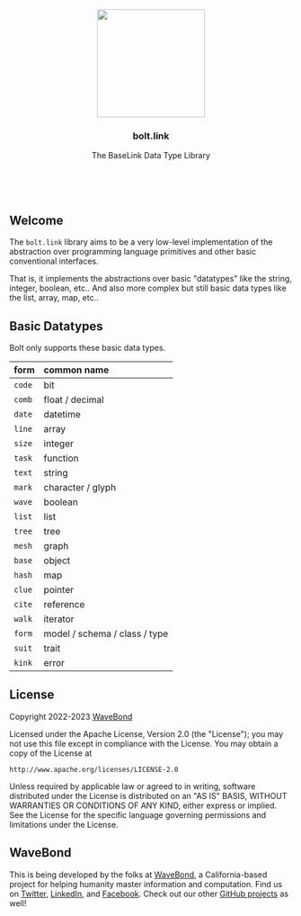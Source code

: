 <br/>
<br/>
<br/>
<br/>
<br/>
<br/>
<br/>

<p align='center'>
  <img src='https://github.com/wavebond/bolt.link/blob/make/view/view.svg?raw=true' height='192'>
</p>

<h3 align='center'>bolt.link</h3>
<p align='center'>
  The BaseLink Data Type Library
</p>

<br/>
<br/>
<br/>

## Welcome

The `bolt.link` library aims to be a very low-level implementation of the abstraction over programming language primitives and other basic conventional interfaces.

That is, it implements the abstractions over basic "datatypes" like the string, integer, boolean, etc.. And also more complex but still basic data types like the list, array, map, etc..

## Basic Datatypes

Bolt only supports these basic data types.

| form   | common name                   |
| :----- | :---------------------------- |
| `code` | bit                           |
| `comb` | float / decimal               |
| `date` | datetime                      |
| `line` | array                         |
| `size` | integer                       |
| `task` | function                      |
| `text` | string                        |
| `mark` | character / glyph             |
| `wave` | boolean                       |
| `list` | list                          |
| `tree` | tree                          |
| `mesh` | graph                         |
| `base` | object                        |
| `hash` | map                           |
| `clue` | pointer                       |
| `cite` | reference                     |
| `walk` | iterator                      |
| `form` | model / schema / class / type |
| `suit` | trait                         |
| `kink` | error                         |

## License

Copyright 2022-2023 <a href='https://wave.bond'>WaveBond</a>

Licensed under the Apache License, Version 2.0 (the "License");
you may not use this file except in compliance with the License.
You may obtain a copy of the License at

    http://www.apache.org/licenses/LICENSE-2.0

Unless required by applicable law or agreed to in writing, software
distributed under the License is distributed on an "AS IS" BASIS,
WITHOUT WARRANTIES OR CONDITIONS OF ANY KIND, either express or implied.
See the License for the specific language governing permissions and
limitations under the License.

## WaveBond

This is being developed by the folks at [WaveBond](https://wave.bond), a California-based project for helping humanity master information and computation. Find us on [Twitter](https://twitter.com/wavebond), [LinkedIn](https://www.linkedin.com/company/wavebond), and [Facebook](https://www.facebook.com/wavebond). Check out our other [GitHub projects](https://github.com/wavebond) as well!
